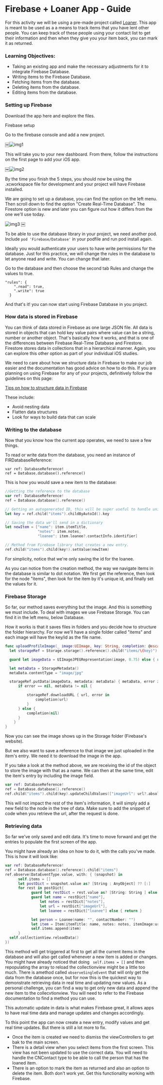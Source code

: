 # Firebase + Loaner App - Guide

For this activity we will be using a pre-made project called [Loaner](https://github.com/Make-School-Labs/loaner/tree/05-Collection-Views). This app is meant to be used as a a means to track items that you have lent other people. You can keep track of these people using your contact list to get their information and then when they give you your item back, you can mark it as returned.

### Learning Objectives:

- Taking an existing app and make the necessary adjustments for it to integrate Firebase Database.
- Writing items to the Firebase Database.
- Fetching items from the database.
- Deleting items from the database.
- Editing items from the database.

### Setting up Firebase

Download the app here and explore the files.

Firebase setup

Go to the firebase console and add a new project.

￼![img1](img1.png)

This will take you to your new dashboard.
From there, follow the instructions on the first page to add your iOS app.

￼![img2](img2.png)

By the time you finish the 5 steps, you should now be using the .xcworkspace file for development and your project will have Firebase installed.

We are going to set up a database, you can find the option on the left menu.
Then scroll down to find the option "Create Real-Time Database". The Firestore option is new and later you can figure out how it differs from the one we'll use today.

![img3](img3.png)
￼

To be able to use the database library in your project, we need another pod. Include `pod 'Firebase/Database'` in your podfile and run pod install again.

Ideally you would authenticate your users to have write permissions for the database. Just for this practice, we will change the rules in the database to let anyone read and write. You can change that later.

Go to the database and then choose the second tab Rules and change the values to true.

```
"rules": {
    ".read": true,
    ".write": true
  }
```

And that's it! you can now start using Firebase Database in you project.

### How data is stored in Firebase

You can think of data stored in Firebase as one large JSON file. All data is stored in objects that can hold key value pairs where value can be a string, number or another object. That's basically how it works, and that is one of the differences between Firebase Real-Time Database and Firestore. Firestore stores data in collections that in a hierarchical manner. Again, you can explore this other option as part of your individual iOS studies.

We need to care about how we structure data in Firebase to make our job easier and the documentation has good advice on how to do this. If you are planning on using Firebase for any of your projects, definitively follow the guidelines on this page:

[Tips on how to structure data in Firebase](https://firebase.google.com/docs/database/ios/structure-data)

These include:
- Avoid nesting data
- Flatten data structures
- Look for ways to build data that can scale

### Writing to the database

Now that you know how the current app operates, we need to save a few things.

To read or write data from the database, you need an instance of FIRDatabaseReference:

```
var ref: DatabaseReference!
ref = Database.database().reference()
```
This is how you would save a new item to the database:
```Swift
//Getting the reference to the database
var ref: DatabaseReference!
ref = Database.database().reference()

// Getting an autogenerated ID, this will be super useful to handle unique items every time and Firebase takes care of it.
let key = ref.child("items").childByAutoId().key

// Saving the data we'll send in a dictionary
let newItem = ["name": item.itemTitle,
               "notes": item.notes,
               "loanee": item.loanee?.contactInfo.identifier]

// Method from Firebase library that creates a new entry.        
ref.child("items").child(key!).setValue(newItem)
```
For simplicity, notice that we're only saving the id for the loanee.

As you can notice from the creation method, the way we navigate items in the database is similar to dot notation. We first get the reference, then look for the node "items", then look for the item by it's unique id, and finally set the values for it.

### Firebase Storage
So far, our method saves everything but the image. And this is something we must include. To deal with images we use Firebase Storage. You can find it in the left menu, below Database.

How it works is that it saves files in folders and you decide how to structure the folder hierarchy. For now we'll have a single folder called "items" and each image will have the key/id as the file name.

```Swift
func uploadProfileImage(_ image:UIImage, key: String, completion: @escaping ((_ url:URL?)->())) {
  let storageRef = Storage.storage().reference().child("items/\(key)")

  guard let imageData = UIImageJPEGRepresentation(image, 0.75) else { return }

  let metaData = StorageMetadata()
  metaData.contentType = "image/jpg"

  storageRef.putData(imageData, metadata: metaData) { metaData, error in
      if error == nil, metaData != nil {

          storageRef.downloadURL { url, error in
              completion(url)
          }
      } else {
          completion(nil)
      }
    }
}
```
Now you can see the image shows up in the Storage folder (Firebase's website).

But we also want to save a reference to that image we just uploaded in the item's entry. We need it to download the image in the app.

If you take a look at the method above, we are receiving the id of the object to store the image with that as a name. We can then at the same time, edit the item's entry by including the image field.

```Swift
var ref: DatabaseReference!
ref = Database.database().reference()
ref.child("items").child(key).updateChildValues(["imageUrl": url?.absoluteString])
```
This will not impact the rest of the item's information, it will simply add a new field to the node in the tree of data. Make sure to add the snippet of code when you retrieve the url, after the request is done.

### Retrieving data

So far we've only saved and edit data. It's time to move forward and get the entries to populate the first screen of the app.

You might have already an idea on how to do it, with the calls you've made. This is how it will look like:

```Swift
var ref: DatabaseReference!
ref = Database.database().reference().child("items")
ref.observe(DataEventType.value, with: { (snapshot) in
      self.items = []
      let postDict = snapshot.value as? [String : AnyObject] ?? [:]
      for rest in postDict{
            guard let restDict = rest.value as? [String: String ] else { continue }
            guard let name = restDict["name"],
                let notes = restDict["notes"],
                let url = restDict["imageUrl"],
                let loanee = restDict["loanee"] else { return }

            let person = Loanee(name: "", contactNumber: "")
            let item = Item(itemTitle: name, notes: notes, itemImage:url, loanee: person)
            self.items.append(item)
      }
  self.collectionView.reloadData()
})
```

This method will get triggered at first to get all the current items in the database and will also get called whenever a new item is added or changes. You might have already noticed that doing ` self.items = []` and then repopulating the array to reload the collectionview might be a little too much. There is amethod called `observeSingleEvent` that will only get the data from the database once, but for now this is the quickest way to demonstrate retrieving data in real time and updating new values. As a personal challenge, you can find a way to get only new data and append the new item to the collecvtionview. You will need to refer to the Firebase documentation to find a method you can use.

This automatic update in data is what makes Firebase great, it allows apps to have real time data and manage updates and changes accordingly.

To this point the app can now create a new entry, modify values and get real time updates. But there is still a lot more to fix.

- Once the item is created we need to dismiss the viewControllers to get bak to the main screen.
- There is a detail view when you select items from the first screen. This view has not been updated to use the correct data. You will need to handle the CNContact type to be able to call the person that has the loaned item.
- There is an option to mark the item as returned and also an option to delete the item. Both don't work yet. Get this functionality working with Firebase.
